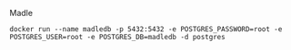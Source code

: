 Madle

```docker run --name madledb -p 5432:5432 -e POSTGRES_PASSWORD=root -e POSTGRES_USER=root -e POSTGRES_DB=madledb -d postgres```